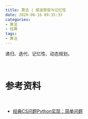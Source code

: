 ```yaml
---
title: 算法 | 斐波那契与记忆性
date: 2020-06-16 09:35:33
categories:
- 算法
- 经典
tags:
- 算法
---
```

递归、迭代、记忆性、动态规划。

<!-- more -->

<br/>

# 参考资料

<br/>

- [经典CS问题Python实现：简单问题](https://vlight.me/2019/04/22/Classic-CS-problems-in-Python-Small-Problems/)